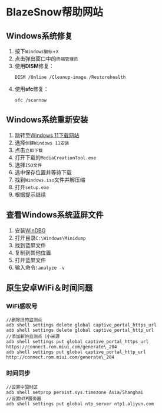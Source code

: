 # BlazeSnow帮助网站

## Windows系统修复

1. 按下```Windows徽标```+```X```
2. 点击弹出窗口中的```终端管理员```
3. 使用**DISM**修复：
    ```
    DISM /Online /Cleanup-image /Restorehealth
    ```
4. 使用**sfc**修复：
    ```
    sfc /scannow
    ```

## Windows系统重新安装

1. 跳转至[Windows 11下载网站](https://www.microsoft.com/zh-cn/software-download/windows11)
2. 选择```创建Windows 11安装```
3. 点击```立即下载```
4. 打开下载的```MediaCreationTool.exe```
5. 选择```ISO文件```
6. 选中保存位置并等待下载
7. 找到```Windows.iso```文件并解压缩
8. 打开```setup.exe```
9. 根据提示继续

## 查看Windows系统蓝屏文件

1. 安装[WinDBG](https://learn.microsoft.com/zh-CN/windows-hardware/drivers/debugger/)
2. 打开目录```C:\Windows\Minidump```
3. 找到蓝屏文件
4. 复制到其他位置
5. 打开蓝屏文件
6. 输入命令```!analyze -v```

## 原生安卓WiFi＆时间问题

### WiFi感叹号

```
//删除旧的监测点
adb shell settings delete global captive_portal_https_url
adb shell settings delete global captive_portal_http_url
//添加新的监测点（小米源
adb shell settings put global captive_portal_https_url https://connect.rom.miui.com/generate\_204
adb shell settings put global captive_portal_http_url http://connect.rom.miui.com/generate\_204
```

### 时间同步

```
//设置中国时区
adb shell setprop persist.sys.timezone Asia/Shanghai
//设置NTP服务器
adb shell settings put global ntp_server ntp1.aliyun.com
```
